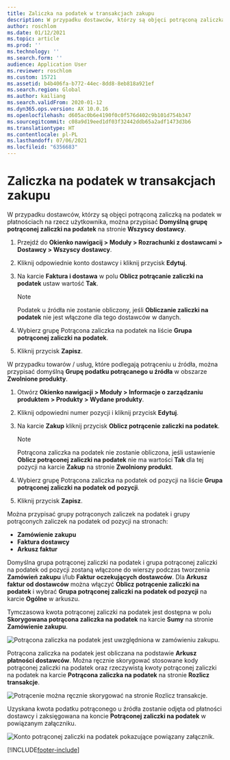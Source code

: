 ```yaml
---
title: Zaliczka na podatek w transakcjach zakupu
description: W przypadku dostawców, którzy są objęci potrąconą zaliczką na podatek w płatnościach na rzecz użytkownika, można przypisać **Domyślną grupę potrąconej zaliczki na podatek** na stronie **Wszyscy dostawcy**.
author: roschlom
ms.date: 01/12/2021
ms.topic: article
ms.prod: ''
ms.technology: ''
ms.search.form: ''
audience: Application User
ms.reviewer: roschlom
ms.custom: 15721
ms.assetid: b4b406fa-b772-44ec-8dd8-8eb818a921ef
ms.search.region: Global
ms.author: kailiang
ms.search.validFrom: 2020-01-12
ms.dyn365.ops.version: AX 10.0.16
ms.openlocfilehash: d605ac0b6e4190f0c0f576d402c9b101d754b347
ms.sourcegitcommit: c08a9d19eed1df03f32442ddb65a2adf1473d3b6
ms.translationtype: HT
ms.contentlocale: pl-PL
ms.lasthandoff: 07/06/2021
ms.locfileid: "6356683"
---
```

# <a name="withholding-tax-in-purchase-transactions"></a>Zaliczka na podatek w transakcjach zakupu

W przypadku dostawców, którzy są objęci potrąconą zaliczką na podatek w płatnościach na rzecz użytkownika, można przypisać **Domyślną grupę potrąconej zaliczki na podatek** na stronie **Wszyscy dostawcy**.

1. Przejdź do **Okienko nawigacij > Moduły > Rozrachunki z dostawcami > Dostawcy > Wszyscy dostawcy**.

2. Kliknij odpowiednie konto dostawcy i kliknij przycisk **Edytuj**.

3. Na karcie **Faktura i dostawa** w polu **Oblicz potrącanie zaliczki na podatek** ustaw wartość **Tak**.

   > [!NOTE] 
   > Podatek u źródła nie zostanie obliczony, jeśli **Obliczanie zaliczki na podatek** nie jest włączone dla tego dostawców w danych.

4. Wybierz grupę Potrącona zaliczka na podatek na liście **Grupa potrąconej zaliczki na podatek**.

5. Kliknij przycisk **Zapisz**.

W przypadku towarów / usług, które podlegają potrąceniu u źródła, można przypisać domyślną **Grupę podatku potrącanego u źródła** w obszarze **Zwolnione produkty**.

1. Otwórz **Okienko nawigacji > Moduły > Informacje o zarządzaniu produktem > Produkty > Wydane produkty**.

2. Kliknij odpowiedni numer pozycji i kliknij przycisk **Edytuj**.

3. Na karcie **Zakup** kliknij przycisk **Oblicz potrącenie zaliczki na podatek**.

   > [!NOTE] 
   > Potrącona zaliczka na podatek nie zostanie obliczona, jeśli ustawienie **Oblicz potrąconej zaliczki na podatek** nie ma wartości **Tak** dla tej pozycji na karcie **Zakup** na stronie **Zwolniony produkt**.

4. Wybierz grupę Potrącona zaliczka na podatek od pozycji na liście **Grupa potrąconej zaliczki na podatek od pozycji**.

5. Kliknij przycisk **Zapisz**.

Można przypisać grupy potrąconych zaliczek na podatek i grupy potrąconych zaliczek na podatek od pozycji na stronach: 

- **Zamówienie zakupu**
- **Faktura dostawcy**
- **Arkusz faktur**

Domyślna grupa potrąconej zaliczki na podatek i grupa potrąconej zaliczki na podatek od pozycji zostaną włączone do wierszy podczas tworzenia **Zamówień zakupu** i/lub **Faktur oczekujących dostawców**. Dla **Arkusz faktur od dostawców** można włączyć **Oblicz potrącenie zaliczki na podatek** i wybrać **Grupa potrąconej zaliczki na podatek od pozycji** na karcie **Ogólne** w arkuszu.

Tymczasowa kwota potrąconej zaliczki na podatek jest dostępna w polu **Skorygowana potrącona zaliczka na podatek** na karcie **Sumy** na stronie **Zamówienie zakupu**.

![Potrącona zaliczka na podatek jest uwzględniona w zamówieniu zakupu.](media/withholding-tax-adjusted.png)

Potrącona zaliczka na podatek jest obliczana na podstawie **Arkusz płatności dostawców**. Można ręcznie skorygować stosowane kody potrąconej zaliczki na podatek oraz rzeczywistą kwoty potrąconej zaliczki na podatek na karcie **Potrącona zaliczka na podatek** na stronie **Rozlicz transakcje**.

![Potrącenie można ręcznie skorygować na stronie Rozlicz transakcje.](media/withholding-tax-vendor-payment-tab.png)

Uzyskana kwota podatku potrąconego u źródła zostanie odjęta od płatności dostawcy i zaksięgowana na koncie **Potrąconej zaliczki na podatek** w powiązanym załączniku.

![Konto potrąconej zaliczki na podatek pokazujące powiązany załącznik.](media/withholding-tax-adjusted.png)


[!INCLUDE[footer-include](../../includes/footer-banner.md)]